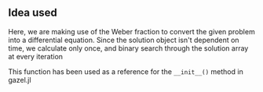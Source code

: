 ## Idea used

Here, we are making use of the Weber fraction to convert the given problem into a differential equation. Since the solution object isn't dependent on time, we calculate 
only once, and binary search through the solution array at every iteration

This function has been used as a reference for the ``__init__()`` method in gazel.jl

